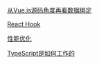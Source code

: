 [从Vue.js源码角度再看数据绑定](https://www.yuque.com/ranmo/blog/rbtptb)

[React Hook](https://www.yuque.com/ranmo/blog/fe6dr0)

[性能优化](https://juejin.cn/post/6984237671056932895)

[TypeScript是如何工作的](https://mp.weixin.qq.com/s/9ajVxJst3gqWslvgsxEliQ)
